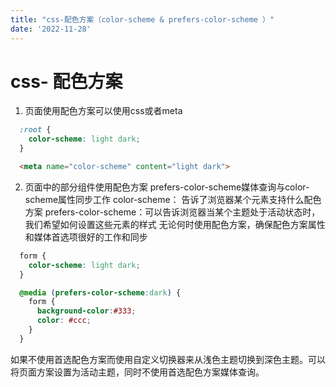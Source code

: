 ```yaml
---
title: "css-配色方案（color-scheme & prefers-color-scheme ）"
date: '2022-11-28'
---
```


# css- 配色方案
1. 页面使用配色方案可以使用css或者meta
```css
  :root {
    color-scheme: light dark;
  }
```

```html
  <meta name="color-scheme" content="light dark">
```

2. 页面中的部分组件使用配色方案
prefers-color-scheme媒体查询与color-scheme属性同步工作
color-scheme： 告诉了浏览器某个元素支持什么配色方案
prefers-color-scheme：可以告诉浏览器当某个主题处于活动状态时，我们希望如何设置这些元素的样式
无论何时使用配色方案，确保配色方案属性和媒体首选项很好的工作和同步
```css
  form {
    color-scheme: light dark;
  }

  @media (prefers-color-scheme:dark) {
    form {
      background-color:#333;
      color: #ccc;
    }
  }
```

如果不使用首选配色方案而使用自定义切换器来从浅色主题切换到深色主题。可以将页面方案设置为活动主题，同时不使用首选配色方案媒体查询。


